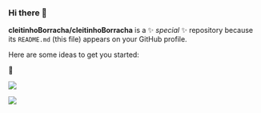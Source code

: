 ### Hi there 👋

**cleitinhoBorracha/cleitinhoBorracha** is a ✨ _special_ ✨ repository because its `README.md` (this file) appears on your GitHub profile.

Here are some ideas to get you started:


🐴

![](https://media.tenor.com/TCzfmNLrLVIAAAAi/iloveyou-sweetdreams.gif)

![](https://media.tenor.com/5edilfs8l0YAAAAd/ojo-de-gato.gif)
 


